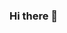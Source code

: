 ### Hi there 👋

[default_repo]: https://github-readme-stats.vercel.app/api/pin/?username=NayabKhanvict&repo=github-readme-stats&cache_seconds=86400&theme=default
[default_repocard_repo]: https://github-readme-stats.vercel.app/api/pin/?username=NayabKhanvict&repo=github-readme-stats&cache_seconds=86400&theme=default_repocard
[transparent_repo]: https://github-readme-stats.vercel.app/api/pin/?username=NayabKhanvict&repo=github-readme-stats&cache_seconds=86400&theme=transparent
[shadow_red_repo]: https://github-readme-stats.vercel.app/api/pin/?username=NayabKhanvict&repo=github-readme-stats&cache_seconds=86400&theme=shadow_red
[shadow_green_repo]: https://github-readme-stats.vercel.app/api/pin/?username=NayabKhanvict&repo=github-readme-stats&cache_seconds=86400&theme=shadow_green
[shadow_blue_repo]: https://github-readme-stats.vercel.app/api/pin/?username=NayabKhanvict&repo=github-readme-stats&cache_seconds=86400&theme=shadow_blue
[dark_repo]: https://github-readme-stats.vercel.app/api/pin/?username=NayabKhanvict&repo=github-readme-stats&cache_seconds=86400&theme=dark
[radical_repo]: https://github-readme-stats.vercel.app/api/pin/?username=NayabKhanvict&repo=github-readme-stats&cache_seconds=86400&theme=radical
[merko_repo]: https://github-readme-stats.vercel.app/api/pin/?username=NayabKhanvict&repo=github-readme-stats&cache_seconds=86400&theme=merko
[gruvbox_repo]: https://github-readme-stats.vercel.app/api/pin/?username=NayabKhanvict&repo=github-readme-stats&cache_seconds=86400&theme=gruvbox
[gruvbox_light_repo]: https://github-readme-stats.vercel.app/api/pin/?username=NayabKhanvict&repo=github-readme-stats&cache_seconds=86400&theme=gruvbox_light
[tokyonight_repo]: https://github-readme-stats.vercel.app/api/pin/?username=NayabKhanvict&repo=github-readme-stats&cache_seconds=86400&theme=tokyonight
[onedark_repo]: https://github-readme-stats.vercel.app/api/pin/?username=NayabKhanvict&repo=github-readme-stats&cache_seconds=86400&theme=onedark
[cobalt_repo]: https://github-readme-stats.vercel.app/api/pin/?username=NayabKhanvict&repo=github-readme-stats&cache_seconds=86400&theme=cobalt
[synthwave_repo]: https://github-readme-stats.vercel.app/api/pin/?username=NayabKhanvict&repo=github-readme-stats&cache_seconds=86400&theme=synthwave
[highcontrast_repo]: https://github-readme-stats.vercel.app/api/pin/?username=NayabKhanvict&repo=github-readme-stats&cache_seconds=86400&theme=highcontrast
[dracula_repo]: https://github-readme-stats.vercel.app/api/pin/?username=NayabKhanvict&repo=github-readme-stats&cache_seconds=86400&theme=dracula
[prussian_repo]: https://github-readme-stats.vercel.app/api/pin/?username=NayabKhanvict&repo=github-readme-stats&cache_seconds=86400&theme=prussian
[monokai_repo]: https://github-readme-stats.vercel.app/api/pin/?username=NayabKhanvict&repo=github-readme-stats&cache_seconds=86400&theme=monokai
[vue_repo]: https://github-readme-stats.vercel.app/api/pin/?username=NayabKhanvict&repo=github-readme-stats&cache_seconds=86400&theme=vue
[vue-dark_repo]: https://github-readme-stats.vercel.app/api/pin/?username=NayabKhanvict&repo=github-readme-stats&cache_seconds=86400&theme=vue-dark
[shades-of-purple_repo]: https://github-readme-stats.vercel.app/api/pin/?username=NayabKhanvict&repo=github-readme-stats&cache_seconds=86400&theme=shades-of-purple
[nightowl_repo]: https://github-readme-stats.vercel.app/api/pin/?username=NayabKhanvict&repo=github-readme-stats&cache_seconds=86400&theme=nightowl
[buefy_repo]: https://github-readme-stats.vercel.app/api/pin/?username=NayabKhanvict&repo=github-readme-stats&cache_seconds=86400&theme=buefy
[blue-green_repo]: https://github-readme-stats.vercel.app/api/pin/?username=NayabKhanvict&repo=github-readme-stats&cache_seconds=86400&theme=blue-green
[algolia_repo]: https://github-readme-stats.vercel.app/api/pin/?username=NayabKhanvict&repo=github-readme-stats&cache_seconds=86400&theme=algolia
[great-gatsby_repo]: https://github-readme-stats.vercel.app/api/pin/?username=NayabKhanvict&repo=github-readme-stats&cache_seconds=86400&theme=great-gatsby
[darcula_repo]: https://github-readme-stats.vercel.app/api/pin/?username=NayabKhanvict&repo=github-readme-stats&cache_seconds=86400&theme=darcula
[bear_repo]: https://github-readme-stats.vercel.app/api/pin/?username=NayabKhanvict&repo=github-readme-stats&cache_seconds=86400&theme=bear
[solarized-dark_repo]: https://github-readme-stats.vercel.app/api/pin/?username=NayabKhanvict&repo=github-readme-stats&cache_seconds=86400&theme=solarized-dark
[solarized-light_repo]: https://github-readme-stats.vercel.app/api/pin/?username=NayabKhanvict&repo=github-readme-stats&cache_seconds=86400&theme=solarized-light
[chartreuse-dark_repo]: https://github-readme-stats.vercel.app/api/pin/?username=NayabKhanvict&repo=github-readme-stats&cache_seconds=86400&theme=chartreuse-dark
[nord_repo]: https://github-readme-stats.vercel.app/api/pin/?username=NayabKhanvict&repo=github-readme-stats&cache_seconds=86400&theme=nord
[gotham_repo]: https://github-readme-stats.vercel.app/api/pin/?username=NayabKhanvict&repo=github-readme-stats&cache_seconds=86400&theme=gotham
[material-palenight_repo]: https://github-readme-stats.vercel.app/api/pin/?username=NayabKhanvict&repo=github-readme-stats&cache_seconds=86400&theme=material-palenight
[graywhite_repo]: https://github-readme-stats.vercel.app/api/pin/?username=NayabKhanvict&repo=github-readme-stats&cache_seconds=86400&theme=graywhite
[vision-friendly-dark_repo]: https://github-readme-stats.vercel.app/api/pin/?username=NayabKhanvict&repo=github-readme-stats&cache_seconds=86400&theme=vision-friendly-dark
[ayu-mirage_repo]: https://github-readme-stats.vercel.app/api/pin/?username=NayabKhanvict&repo=github-readme-stats&cache_seconds=86400&theme=ayu-mirage
[midnight-purple_repo]: https://github-readme-stats.vercel.app/api/pin/?username=NayabKhanvict&repo=github-readme-stats&cache_seconds=86400&theme=midnight-purple
[calm_repo]: https://github-readme-stats.vercel.app/api/pin/?username=NayabKhanvict&repo=github-readme-stats&cache_seconds=86400&theme=calm
[flag-india_repo]: https://github-readme-stats.vercel.app/api/pin/?username=NayabKhanvict&repo=github-readme-stats&cache_seconds=86400&theme=flag-india
[omni_repo]: https://github-readme-stats.vercel.app/api/pin/?username=NayabKhanvict&repo=github-readme-stats&cache_seconds=86400&theme=omni
[react_repo]: https://github-readme-stats.vercel.app/api/pin/?username=NayabKhanvict&repo=github-readme-stats&cache_seconds=86400&theme=react
[jolly_repo]: https://github-readme-stats.vercel.app/api/pin/?username=NayabKhanvict&repo=github-readme-stats&cache_seconds=86400&theme=jolly
[maroongold_repo]: https://github-readme-stats.vercel.app/api/pin/?username=NayabKhanvict&repo=github-readme-stats&cache_seconds=86400&theme=maroongold
[yeblu_repo]: https://github-readme-stats.vercel.app/api/pin/?username=NayabKhanvict&repo=github-readme-stats&cache_seconds=86400&theme=yeblu
[blueberry_repo]: https://github-readme-stats.vercel.app/api/pin/?username=NayabKhanvict&repo=github-readme-stats&cache_seconds=86400&theme=blueberry
[slateorange_repo]: https://github-readme-stats.vercel.app/api/pin/?username=NayabKhanvict&repo=github-readme-stats&cache_seconds=86400&theme=slateorange
[kacho_ga_repo]: https://github-readme-stats.vercel.app/api/pin/?username=NayabKhanvict&repo=github-readme-stats&cache_seconds=86400&theme=kacho_ga
[outrun_repo]: https://github-readme-stats.vercel.app/api/pin/?username=NayabKhanvict&repo=github-readme-stats&cache_seconds=86400&theme=outrun
[ocean_dark_repo]: https://github-readme-stats.vercel.app/api/pin/?username=NayabKhanvict&repo=github-readme-stats&cache_seconds=86400&theme=ocean_dark
[city_lights_repo]: https://github-readme-stats.vercel.app/api/pin/?username=NayabKhanvict&repo=github-readme-stats&cache_seconds=86400&theme=city_lights
[github_dark_repo]: https://github-readme-stats.vercel.app/api/pin/?username=NayabKhanvict&repo=github-readme-stats&cache_seconds=86400&theme=github_dark
[github_dark_dimmed_repo]: https://github-readme-stats.vercel.app/api/pin/?username=NayabKhanvict&repo=github-readme-stats&cache_seconds=86400&theme=github_dark_dimmed
[discord_old_blurple_repo]: https://github-readme-stats.vercel.app/api/pin/?username=NayabKhanvict&repo=github-readme-stats&cache_seconds=86400&theme=discord_old_blurple
[aura_dark_repo]: https://github-readme-stats.vercel.app/api/pin/?username=NayabKhanvict&repo=github-readme-stats&cache_seconds=86400&theme=aura_dark
[panda_repo]: https://github-readme-stats.vercel.app/api/pin/?username=NayabKhanvict&repo=github-readme-stats&cache_seconds=86400&theme=panda
[noctis_minimus_repo]: https://github-readme-stats.vercel.app/api/pin/?username=NayabKhanvict&repo=github-readme-stats&cache_seconds=86400&theme=noctis_minimus
<!--
**NayabKhanvict/NayabKhanvict** is a ✨ _special_ ✨ repository because its `README.md` (this file) appears on your GitHub profile.

Here are some ideas to get you started:

- 🔭 I’m currently working on ...
- 🌱 I’m currently learning ...
- 👯 I’m looking to collaborate on ...
- 🤔 I’m looking for help with ...
- 💬 Ask me about ...
- 📫 How to reach me: ...
- 😄 Pronouns: ...
- ⚡ Fun fact: ...
-->
